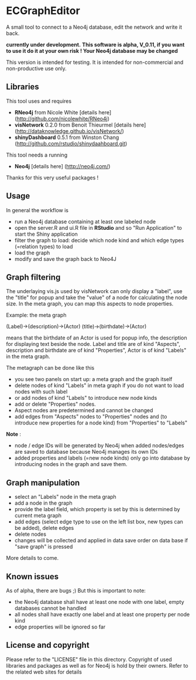 # ECGraphEditor
A small tool to connect to a Neo4j database, edit the network and write it back.

**currently under development.**
**This software is alpha, V_0.11, if you want to use it do it at your own risk ! Your Neo4j database may be changed**

This version is intended for testing.
It is intended for non-commercial and non-productive use only.

## Libraries
This tool uses and requires

- **RNeo4j** from Nicole White [details here] (http://github.com/nicolewhite/RNeo4j)
- **visNetwork** 0.2.0 from Benoit Thieurmel [details here] (http://dataknowledge.github.io/visNetwork/)
- **shinyDashboard** 0.5.1 from Winston Chang (http://github.com/rstudio/shinydaahboard.git)

This tool needs a running

- **Neo4j** [details here] (http://neo4j.com/)

Thanks for this very useful packages !

## Usage

In general the workflow is

- run a Neo4j database containing at least one labeled node
- open the server.R and ui.R file in **RStudio** and so "Run Application" to start the Shiny application
- filter the graph to load: decide which node kind and which edge types (=relation types) to load
- load the graph
- modify and save the graph back to Neo4J

##  Graph filtering

The underlaying vis.js used by visNetwork can only display a "label", use the "title" for popup
and take the "value" of a node for calculating the node size. In the meta graph, you can map
this aspects to node properties.

Example: the meta graph

(Label)->(description)->(Actor)
(title)->(birthdate)->(Actor)

means that the birthdate of an Actor is used for popup info, the description for displaying text
beside the node. Label and title are of kind "Aspects", description and birthdate are of kind "Properties", 
Actor is of kind "Labels" in the meta graph.

The metagraph can be done like this 

- you see two panels on start up: a meta graph and the graph itself
- delete nodes of kind "Labels" in meta graph if you do not want to load nodes with such label
- or add nodes of kind "Labels" to introduce new node kinds
- add or delete "Properties" nodes.
- Aspect nodes are predetermined and cannot be changed
- add edges from "Aspects" nodes to "Properties" nodes and (to introduce new properties for a node kind)
	from "Properties" to "Labels" 

**Note** : 
- node / edge IDs will be generated by Neo4j when added nodes/edges are saved to database
because Neo4j manages its own IDs
- added properties and labels (=new node kinds) only go into database by introducing nodes in the graph and save them.

## Graph manipulation

- select an "Labels" node in the meta graph
- add a node in the graph
- provide the label field, which property is set by this is determined by current meta graph
- add edges (select edge type to use on the left list box, new types can be added), delete edges
- delete nodes
- changes will be collected and applied in data save order on data base if "save graph" is pressed


More details to come.

## Known issues

As of alpha, there are bugs ;) 
But this is important to note:
- the Neo4j database shall have at least one node with one label, empty databases cannot be handled
- all nodes shall have exactly one label and at least one property per node kind
- edge properties will be ignored so far

## License and copyright
Please refer to the "LICENSE" file in this directory. 
Copyright of used libraries and packages as well as for Neo4j is hold by their owners.
Refer to the related web sites for details
